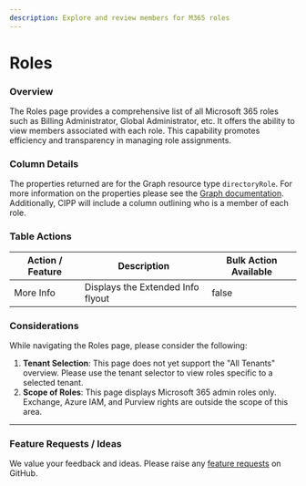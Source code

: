 ```yaml
---
description: Explore and review members for M365 roles
---
```


# Roles

### Overview

The Roles page provides a comprehensive list of all Microsoft 365 roles such as Billing Administrator, Global Administrator, etc. It offers the ability to view members associated with each role. This capability promotes efficiency and transparency in managing role assignments.

### Column Details

The properties returned are for the Graph resource type `directoryRole`. For more information on the properties please see the [Graph documentation](https://learn.microsoft.com/en-us/graph/api/resources/directoryrole?view=graph-rest-1.0#properties). Additionally, CIPP will include a column outlining who is a member of each role.

### Table Actions

<table><thead><tr><th>Action / Feature</th><th>Description</th><th data-type="checkbox">Bulk Action Available</th></tr></thead><tbody><tr><td>More Info</td><td>Displays the Extended Info flyout</td><td>false</td></tr></tbody></table>

### Considerations

While navigating the Roles page, please consider the following:

1. **Tenant Selection**: This page does not yet support the "All Tenants" overview. Please use the tenant selector to view roles specific to a selected tenant.
2. **Scope of Roles**: This page displays Microsoft 365 admin roles only. Exchange, Azure IAM, and Purview rights are outside the scope of this area.

***

### Feature Requests / Ideas

We value your feedback and ideas. Please raise any [feature requests](https://github.com/KelvinTegelaar/CIPP/issues/new?assignees=\&labels=enhancement%2Cno-priority\&projects=\&template=feature.yml\&title=%5BFeature+Request%5D%3A+) on GitHub.
